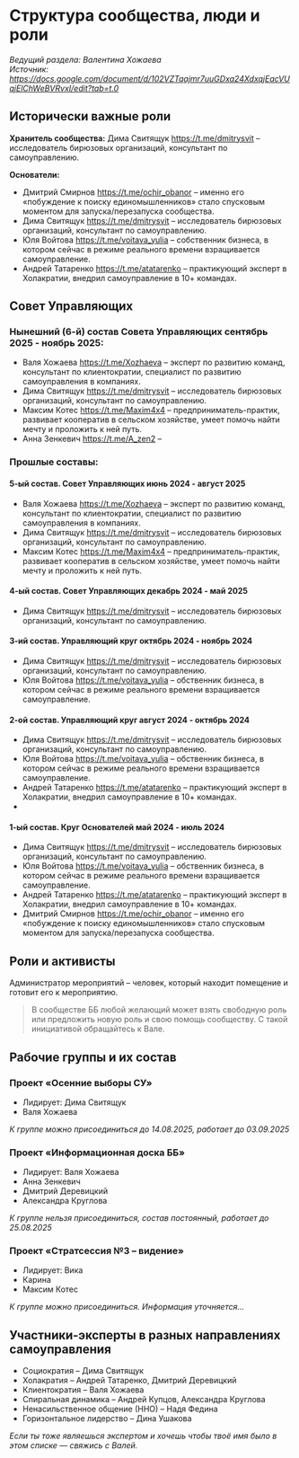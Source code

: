 # Структура сообщества, люди и роли
*Ведущий раздела: Валентина Хожаева*  
*Источник: https://docs.google.com/document/d/102VZTqajmr7uuGDxa24XdxqjEacVUqjElChWeBVRvxI/edit?tab=t.0*

## Исторически важные роли
**Хранитель сообщества:** Дима Свитящук https://t.me/dmitrysvit – исследователь бирюзовых организаций, консультант по самоуправлению.

**Основатели:**  
- Дмитрий Смирнов https://t.me/ochir_obanor – именно его «побуждение к поиску единомышленников» стало спусковым моментом для запуска/перезапуска сообщества.
- Дима Свитящук https://t.me/dmitrysvit – исследователь бирюзовых организаций, консультант по самоуправлению.
- Юля Войтова https://t.me/voitava_yulia – собственник бизнеса, в котором сейчас в режиме реального времени взращивается самоуправление.
- Андрей Татаренко https://t.me/atatarenko – практикующий эксперт в Холакратии, внедрил самоуправление в 10+ командах.

## Совет Управляющих

### Нынешний (6-й) состав Совета Управляющих сентябрь 2025 - ноябрь 2025:
- Валя Хожаева https://t.me/Xozhaeva – эксперт по развитию команд, консультант по клиентократии, специалист по развитию самоуправления в компаниях.
- Дима Свитящук https://t.me/dmitrysvit – исследователь бирюзовых организаций, консультант по самоуправлению.
- Максим Котес https://t.me/Maxim4x4 – предприниматель-практик, развивает кооператив в сельском хозяйстве, умеет помочь найти мечту и проложить к ней путь.
- Анна Зенкевич https://t.me/A_zen2 –

### Прошлые составы:

#### 5-ый состав. Совет Управляющих июнь 2024 - август 2025
- Валя Хожаева https://t.me/Xozhaeva – эксперт по развитию команд, консультант по клиентократии, специалист по развитию самоуправления в компаниях.
- Дима Свитящук https://t.me/dmitrysvit – исследователь бирюзовых организаций, консультант по самоуправлению.
- Максим Котес https://t.me/Maxim4x4 – предприниматель-практик, развивает кооператив в сельском хозяйстве, умеет помочь найти мечту и проложить к ней путь.

#### 4-ый состав. Совет Управляющих декабрь 2024 - май 2025
- Дима Свитящук https://t.me/dmitrysvit – исследователь бирюзовых организаций, консультант по самоуправлению.

#### 3-ий состав. Управляющий круг октябрь 2024 - ноябрь 2024
- Дима Свитящук https://t.me/dmitrysvit – исследователь бирюзовых организаций, консультант по самоуправлению.
- Юля Войтова https://t.me/voitava_yulia – обственник бизнеса, в котором сейчас в режиме реального времени взращивается самоуправление.

#### 2-ой состав. Управляющий круг август 2024 - октябрь 2024
- Дима Свитящук https://t.me/dmitrysvit – исследователь бирюзовых организаций, консультант по самоуправлению.
- Юля Войтова https://t.me/voitava_yulia – обственник бизнеса, в котором сейчас в режиме реального времени взращивается самоуправление.
- Андрей Татаренко https://t.me/atatarenko – практикующий эксперт в Холакратии, внедрил самоуправление в 10+ командах.
- 
#### 1-ый состав. Круг Основателей май 2024 - июль 2024
- Дима Свитящук https://t.me/dmitrysvit – исследователь бирюзовых организаций, консультант по самоуправлению.
- Юля Войтова https://t.me/voitava_yulia – обственник бизнеса, в котором сейчас в режиме реального времени взращивается самоуправление.
- Андрей Татаренко https://t.me/atatarenko – практикующий эксперт в Холакратии, внедрил самоуправление в 10+ командах.
- Дмитрий Смирнов https://t.me/ochir_obanor – именно его «побуждение к поиску единомышленников» стало спусковым моментом для запуска/перезапуска сообщества.

## Роли и активисты
Администратор мероприятий – человек, который находит помещение и готовит его к мероприятию.

> В сообществе ББ любой желающий может взять свободную роль или предложить новую роль и свою помощь сообществу. С такой инициативой обращайтесь к Вале.

## Рабочие группы и их состав

### Проект «Осенние выборы СУ»
- Лидирует: Дима Свитящук
- Валя Хожаева

*К группе можно присоединиться до 14.08.2025, работает до 03.09.2025*

### Проект «Информационная доска ББ»
- Лидирует: Валя Хожаева
- Анна Зенкевич
- Дмитрий Деревицкий
- Александра Круглова

*К группе нельзя присоединиться, состав постоянный, работает до 25.08.2025*

### Проект «Стратсессия №3 – видение»
- Лидирует: Вика
- Карина
- Максим Котес

*К группе можно присоединиться. Информация уточняется…*

## Участники-эксперты в разных направлениях самоуправления
- Социократия – Дима Свитящук
- Холакратия – Андрей Татаренко, Дмитрий Деревицкий
- Клиентократия – Валя Хожаева
- Спиральная динамика – Андрей Купцов, Александра Круглова
- Ненасильственное общение (ННО) – Надя Федина
- Горизонтальное лидерство – Дина Ушакова

*Если ты тоже являешься экспертом и хочешь чтобы твоё имя было в этом списке — свяжись с Валей.*

